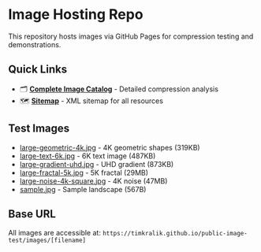 # Image Hosting Repo

This repository hosts images via GitHub Pages for compression testing and demonstrations.

## Quick Links
- 🗂️ **[Complete Image Catalog](md/image-catalog.md)** - Detailed compression analysis
- 🗺️ **[Sitemap](sitemap.xml)** - XML sitemap for all resources

## Test Images
- [large-geometric-4k.jpg](images/large-geometric-4k.jpg) - 4K geometric shapes (319KB)
- [large-text-6k.jpg](images/large-text-6k.jpg) - 6K text image (487KB)
- [large-gradient-uhd.jpg](images/large-gradient-uhd.jpg) - UHD gradient (873KB)
- [large-fractal-5k.jpg](images/large-fractal-5k.jpg) - 5K fractal (29MB)
- [large-noise-4k-square.jpg](images/large-noise-4k-square.jpg) - 4K noise (47MB)
- [sample.jpg](images/sample.jpg) - Sample landscape (567B)

## Base URL
All images are accessible at: `https://timkralik.github.io/public-image-test/images/[filename]`

